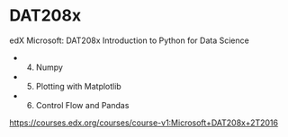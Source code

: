 # DAT208x

edX
Microsoft: DAT208x Introduction to Python for Data Science

* 4. Numpy
* 5. Plotting with Matplotlib
* 6. Control Flow and Pandas

https://courses.edx.org/courses/course-v1:Microsoft+DAT208x+2T2016
